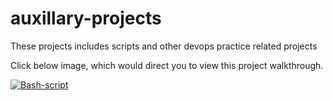 # auxillary-projects
These projects includes scripts and other devops practice related projects

Click below image, which would direct you to view this project walkthrough.

[![Bash-script](https://www.cyberciti.biz/media/new/cms/2015/05/learn-bash-logo.jpg)](https://youtu.be/vtuP5ksVKy4)


